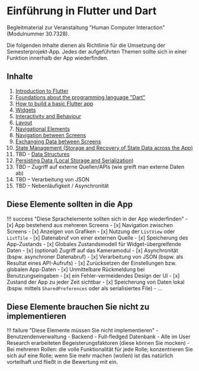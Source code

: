 # Einführung in Flutter und Dart

Begleitmaterial zur Veranstaltung "Human Computer Interaction" (Modulnummer 30.7328).

Die folgenden Inhalte dienen als Richtlinie für die Umsetzung der Semesterprojekt-App. Jedes der aufgeführten Themen sollte sich in einer Funktion innerhalb der App wiederfinden. 

## Inhalte

1. [Introduction to Flutter](./themen/flutter_introduction.md)
2. [Foundations about the programming language "Dart"](./themen/dart.md)
3. [How to build a basic Flutter app](./themen/designing_an_app.md)
4. [Widgets](./themen/widgets.md)
5. [Interactivity and Behaviour](./themen/behaviour.md)
6. [Layout](./themen/layout.md)
7. [Navigational Elements](./themen/navigation.md)
8. [Navigation between Screens](./themen/screen_navigation.md)
9. [Exchanging Data between Screens](./themen/data_exchange.md)
10. [State Management (Storage and Recovery of State Data across the App)](./themen/state_management.md)
11. TBD - [Data Structures](./themen/data_structures.md) 
12. [Persisting Data (Local Storage and Serialization)](./themen/persistence.md)
13. TBD – Zugriff auf externe Quellen/APIs (wie greift man externe Daten ab)
14. TBD – Verarbeitung von JSON
15. TBD – Nebenläufigkeit / Asynchronität

<!-- 16. Fortgestrittene Widgets
    1.  RecyclerView
    2.  Gesten
    3.   -->



<!-- ### Ergänzende Themen

1. Setup (was braucht man um eine Flutter-App zu erstellen?)
2. Lebenszyklus einer App -->


## Diese Elemente sollten in die App

!!! success "Diese Sprachelemente sollten sich in der App wiederfinden"
    - [x] App bestehend aus mehreren Screens
    - [x] Navigation zwischen Screens
    - [x] Anzeigen von Grafiken
    - [x] Nutzung der `ListView` oder `ListTile`
    - [x] Datenabruf von einer externen Quelle
    - [x] Speicherung des App-Zustands
    - [x] Globales Zustandsmodell für Widget-übergreifende Daten
    - [x] (optional) Zugriff auf das Kameramodul
    - [x] Asynchronität (bspw. asynchroner Datenabruf)
    - [x] Verarbeitung von JSON (bspw. als Resultat eines API-Aufrufs)
    - [x] Zurücksetzen der Einstellungen bzw. globalen App-Daten
    - [x] Unmittelbare Rückmeldung bei Benutzungseingaben
    - [x] ein Fehler-vermeidendes Design der UI
    - [x] Zustand der App zu jeder Zeit sichtbar
    - [x] Speicherung von Daten lokal (bspw. mittels `SharedPreferences` oder als serialisiertes File)
    - ...


## Diese Elemente brauchen Sie nicht zu implementieren

!!! failure "Diese Elemente müssen Sie nicht implementieren"
    - Benutzendenverwaltung
    - Backend
    - Full-fledged Datenbank
    - Alle im User Research erarbeiteten Begeisterungsfaktoren (diese können Sie mocken)
    - Bei mehreren Rollen: die volle Funktionalität für jede Rolle; konzentrieren Sie sich auf eine Rolle; wenn Sie mehr machen (wollen) ist das natürlich vorteilhaft und fließt in die Bewertung mit ein.

<!--
## How to use this guide

This project serves as a guideline through the different flutter topics that should be implemented in the semester project app.
It structures the ... and distills the relevant parts from the comprehensive flutter documentation. Flutter has a very well written thorough and comprehensive documentation with lots of code examples. Instead of mirroring the flutter documentaion, this guide provides links to the relevant parts in the official flutter documentation. Hence, this quide should be used as a guiding structure to the different topics and serves as a topic map.


## TODO

Disadvantages of flutter (source: fireship.io)
- deeply neested widget trees
- no simple copy-and-paste



## Project layout --- cool for monospaced text

    mkdocs.yml    # The configuration file.
    docs/
        index.md  # The documentation homepage.
        ...       # Other markdown pages, images and other files.
-->
